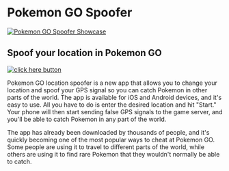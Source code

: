 <head>
<link rel="shortcut icon" type="image/x-icon" href="goicon.ico"></head>

# Pokemon GO Spoofer

[![Pokemon GO Spoofer Showcase](https://pokemods.com/wp-content/uploads/pokemon-go-location-spoofer-showcase.jpg)](https://pokemods.com/pokemon-go/spoofer/)

## Spoof your location in Pokemon GO

[![click here button](https://i.ibb.co/NxP5H11/Click-Here-PNG-Image-393584529.png)](https://pokemods.com/pokemon-go/spoofer/)

Pokemon GO location spoofer is a new app that allows you to change your location and spoof your GPS signal so you can catch Pokemon in other parts of the world. The app is available for iOS and Android devices, and it's easy to use. All you have to do is enter the desired location and hit "Start." Your phone will then start sending false GPS signals to the game server, and you'll be able to catch Pokemon in any part of the world.

The app has already been downloaded by thousands of people, and it's quickly becoming one of the most popular ways to cheat at Pokemon GO. Some people are using it to travel to different parts of the world, while others are using it to find rare Pokemon that they wouldn't normally be able to catch.
